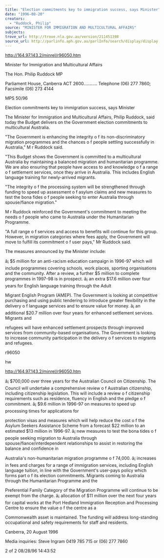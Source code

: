 ```yaml
---
title: "Election commitments key to immigration success, says Minister"
date: "1996-08-20"
creators:
  - "Ruddock, Philip"
source: "MINISTER FOR IMMIGRATION AND MULTICULTURAL AFFAIRS"
subjects:
trove_url: http://trove.nla.gov.au/version/211451398
source_url: http://parlinfo.aph.gov.au/parlInfo/search/display/display.w3p;query=Id%3A%22media/pressrel/7V130%22
---
```


 http://164.97.143.2/minrel/r96050.htm

 Minister for Immigration  and Multicultural Affairs

 The Hon. Philip Ruddock MP

 Parliament House, Canberra ACT 2600........... Telephone (06) 277 7860; Facsimile (06) 273 4144

 MPS 50/96

 Election commitments key to immigration success, says Minister

 The Minister for Immigration and Multicultural Affairs, Philip Ruddock, said today the Budget  delivers on the Government election commitments to multicultural Australia.

 "The Government is enhancing the integrity o f its non-discriminatory migration programmes and the  chances o f people settling successfully in Australia," M r Ruddock said.

 "This Budget shows the Government is committed to a multicultural Australia by maintaining a  balanced migration and humanitarian programme. We are also ensuring that people have access to and  knowledge o f a range o f settlement services, once they arrive in Australia. This includes English  language training for newly-arrived migrants.

 "The integrity o f the processing system will be strengthened through funding to speed up assessment  o f asylum claims and new measures to test the bona fides o f people seeking to enter Australia through  spouse/fiance migration."

 M r Ruddock reinforced the Government's commitment to meeting the needs o f people who came to  Australia under the Humanitarian Programme.

 "A full range o f services and access to benefits will continue for this group. However, in migration  categories where fees apply, the Government will move to fulfill its commitment o f user pays," Mr  Ruddock said.

 The measures announced by the Minister include:

 â¡ $5 million for an anti-racism education campaign in 1996-97 which will include  programmes covering schools, work places, sporting organisations and the community. After a  review, a further $5 million to complete programmes in 1997-98 is in prospect. â¡ an extra $17.6 million over four years for English language training through the Adult 

 Migrant English Program (AMEP). The Government is looking at competitive purchasing  and using public tendering to introduce greater flexibility in the delivery o f language services  and to ensure value for money. â¡ an additional $20.7 million over four years for enhanced settlement services. Migrants and 

 refugees will have enhanced settlement prospects through improved services from  community-based organisations. The Government is looking to increase community  participation in the delivery o f services to migrants and refugees.

 r96050

 hw

 http://164.97.143.2/minrel/r96050.htm

 â¡ $700,000 over three years for the Australian Council on Citizenship. The Council will  undertake a comprehensive review o f Australian citizenship, including citizenship legislation.  This will include a review o f citizenship requirements such as residence, fluency in English and  the pledge o f commitment. â¡ $9.6 million in 1996-97 on measures to speed up processing times for applications for 

 protection visas and measures which will help reduce the cost o f the Asylum Seekers  Assistance Scheme from a forecast $22 million to an estimated $13 million in 1996-97. â¡ new measures to test the bona tides o f people seeking migration to Australia through  spouse/fiance/interdependent relationships to assist in restoring the balance and confidence in 

 Australia's non-humanitarian migration programme o f 74,000. â¡ increases in fees and charges for a range of immigration services, including English  language tuition, in line with the Government's user-pays policy which forms part o f its election  commitments. Migrants coming to Australia through the Humanitarian Programme and the 

 Preferential Family Category of the Migration Programme will continue to be exempt from the  charge. â¡ allocation of $11 million over the next four years for capital works at the Port Hedland Immigration Reception and Processing Centre to ensure the value o f the centre as a 

 Commonwealth asset is maintained. The funding will address long-standing occupational and  safety requirements for staff and residents.

 Canberra, 20 August 1996

 Media inquiries: Steve Ingram 0419 785 715 or (06) 277 7860

 2 of 2 08/28/96 14:43:52

